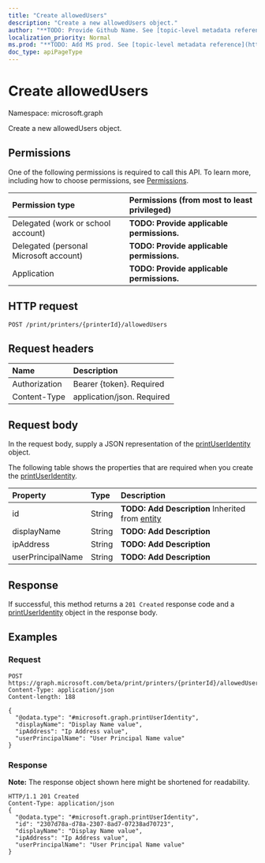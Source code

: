 ```yaml
---
title: "Create allowedUsers"
description: "Create a new allowedUsers object."
author: "**TODO: Provide Github Name. See [topic-level metadata reference](https://msgo.azurewebsites.net/add/document/guidelines/metadata.html#topic-level-metadata)**"
localization_priority: Normal
ms.prod: "**TODO: Add MS prod. See [topic-level metadata reference](https://msgo.azurewebsites.net/add/document/guidelines/metadata.html#topic-level-metadata)**"
doc_type: apiPageType
---
```


# Create allowedUsers

Namespace: microsoft.graph

Create a new allowedUsers object.

## Permissions
One of the following permissions is required to call this API. To learn more, including how to choose permissions, see [Permissions](/concepts/permissions-reference.md).

|Permission type|Permissions (from most to least privileged)|
|:---|:---|
|Delegated (work or school account)|**TODO: Provide applicable permissions.**|
|Delegated (personal Microsoft account)|**TODO: Provide applicable permissions.**|
|Application|**TODO: Provide applicable permissions.**|

## HTTP request
<!-- {
  "blockType": "ignored"
}
-->
``` http
POST /print/printers/{printerId}/allowedUsers
```

## Request headers
|Name|Description|
|:---|:---|
|Authorization|Bearer {token}. Required|
|Content-Type|application/json. Required|

## Request body
In the request body, supply a JSON representation of the [printUserIdentity](../resources/printuseridentity.md) object.

The following table shows the properties that are required when you create the [printUserIdentity](../resources/printuseridentity.md).

|Property|Type|Description|
|:---|:---|:---|
|id|String|**TODO: Add Description** Inherited from [entity](../resources/entity.md)|
|displayName|String|**TODO: Add Description**|
|ipAddress|String|**TODO: Add Description**|
|userPrincipalName|String|**TODO: Add Description**|



## Response
If successful, this method returns a `201 Created` response code and a [printUserIdentity](../resources/printuseridentity.md) object in the response body.

## Examples

### Request
<!-- {
  "blockType": "request",
  "name": "create_printuseridentity_from_"
}
-->
``` http
POST https://graph.microsoft.com/beta/print/printers/{printerId}/allowedUsers
Content-Type: application/json
Content-length: 188

{
  "@odata.type": "#microsoft.graph.printUserIdentity",
  "displayName": "Display Name value",
  "ipAddress": "Ip Address value",
  "userPrincipalName": "User Principal Name value"
}
```

### Response
**Note:** The response object shown here might be shortened for readability.
<!-- {
  "blockType": "response",
  "truncated": true,
  "@odata.type": "microsoft.graph.printuseridentity"
}
-->
``` http
HTTP/1.1 201 Created
Content-Type: application/json
{
  "@odata.type": "#microsoft.graph.printUserIdentity",
  "id": "2307d78a-d78a-2307-8ad7-07238ad70723",
  "displayName": "Display Name value",
  "ipAddress": "Ip Address value",
  "userPrincipalName": "User Principal Name value"
}
```

